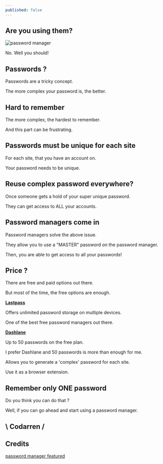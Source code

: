 ```yaml
---
published: false
---
```

## Are you using them?
![password manager](https://github.com/codarrenvelvindron/codarrenvelvindron.github.io/raw/master/images/123456_password_sticky_note-600x400.jpg)

No. Well you should!

## Passwords ?
Passwords are a tricky concept.

The more complex your password is, the better.

## Hard to remember
The more complex, the hardest to remember.

And this part can be frustrating.

## Passwords must be unique for each site
For each site, that you have an account on.

Your password needs to be unique.

## Reuse complex password everywhere?
Once someone gets a hold of your super unique password.

They can get access to ALL your accounts.

## Password managers come in
Password managers solve the above issue.

They allow you to use a "MASTER" password on the password manager.

Then, you are able to get access to all your passwords!

## Price ?
There are free and paid options out there.

But most of the time, the free options are enough.

[**Lastpass**](https://www.lastpass.com/) 

Offers unlimited password storage on multiple devices.

One of the best free password managers out there.

[**Dashlane**](https://www.dashlane.com/) 

Up to 50 passwords on the free plan.

I prefer Dashlane and 50 passwords is more than enough for me.

Allows you to generate a 'complex' password for each site.

Use it as a browser extension.


## Remember only ONE password
Do you think you can do that ?

Well, if you can go ahead  and start using a password manager.

## \ Codarren /

## Credits

[password manager featured](https://betanews.com/wp-content/uploads/2015/06/123456_password_sticky_note-600x400.jpg)